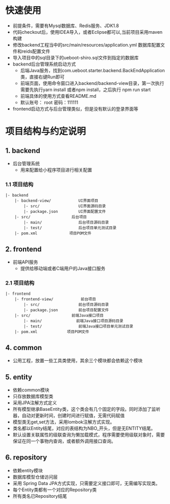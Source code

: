# 快速使用
- 前提条件，需要有Mysql数据库、Redis服务、JDK1.8
- 代码checkout后，使用IDEA导入，或者Eclipse都可以,当前项目采用maven构建
- 修改backend工程当中的src/main/resources/application.yml 数据库配置文件和reids配置文件
- 导入项目中的sql目录下的ueboot-shiro.sql文件到指定的数据库
- backend后台管理系统启动方式
    - 后端Java服务，找到com.ueboot.starter.backend.BackEndApplication 类，直接右键Run即可
    - 前端页面，使用命令窗口进入backend/backend-view目录，第一次执行需要先执行yarn install 或者npm install，之后执行 npm run start
    - 前端具体的使用方式查看README.md
    - 默认账号： root 密码：111111
- frontend启动方式与后台管理类似，但是没有默认的登录界面等

# 项目结构与约定说明

## 1. backend
- 后台管理系统
    - 用来配置给小程序项目进行相关配置

### 1.1 项目结构
```
|- backend
    |- backend-view/            UI界面项目
        |- src/                 UI界面源码目录
        |- package.json         UI界面配置文件
    |- src/                  后台项目
        |- main/                后台项目源码目录
        |- test/                后台项目单元测试目录
    |- pom.xml              项目POM文件
```

## 2. frontend
- 前端API服务
    - 提供给移动端或者C端用户的Java接口服务

### 2.1 项目结构
```
|- frontend
    |- frontend-view/            前台项目
        |- src/                 前台项目源码目录
        |- package.json         前台项目配置文件
    |- src/                  前端Java接口项目
        |- main/               前端Java接口项目源码目录
        |- test/                前端Java接口项目单元测试目录
    |- pom.xml             项目POM文件
```


## 4. common
- 公用工程，放置一些工具类使用，其余三个模块都会依赖这个模块

## 5. entity
- 依赖common模块
- 只存放数据库模型类
- 采用JPA注解方式定义
- 所有模型继承BaseEntity类，这个类会有几个固定的字段。同时添加了监听器，自动对更新时间，创建时间进行赋值，无需代码赋值
- 模型类无get,set方法，采用lombok注解方式实现。
- 类名都以Entity结尾，对应的表结构为NBO_开头，但是无ENTITY结尾。
- 默认设置关联属性的级联查询为懒加载模式，程序需要使用级联对象时，需要保证在同一个事物内查询，或者额外调用接口查询。

## 6. repository
- 依赖entity模块
- 数据库模型仓储访问层
- 采用 Spring Data JPA方式实现，只需要定义接口即可，无需编写实现类。
- 每个Entity类都有一个对应的Repository类
- 所有类名已Repository结尾